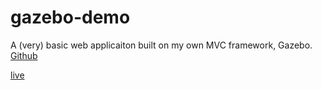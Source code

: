 # gazebo-demo

A (very) basic web applicaiton built on my own MVC framework, Gazebo. [Github](https://github.com/Tassosb/gazebo "Gazebo Github")

[live](http://gazebo-demo.herokuapp.com/cats "Live Link")
